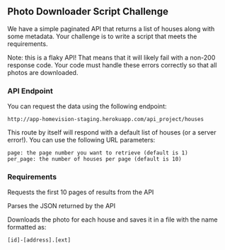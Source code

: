 ## Photo Downloader Script Challenge
 
We have a simple paginated API that returns a list of houses along with some metadata. Your challenge is to write a script that meets the requirements.

Note: this is a flaky API! That means that it will likely fail with a non-200 response code. Your code must handle these errors correctly so that all photos are downloaded.

### API Endpoint
You can request the data using the following endpoint:

```
http://app-homevision-staging.herokuapp.com/api_project/houses
```

This route by itself will respond with a default list of houses (or a server error!). You can use the following URL parameters:

```
page: the page number you want to retrieve (default is 1)
per_page: the number of houses per page (default is 10)
```
### Requirements
Requests the first 10 pages of results from the API

Parses the JSON returned by the API

Downloads the photo for each house and saves it in a file with the name formatted as:

```
[id]-[address].[ext]
```
